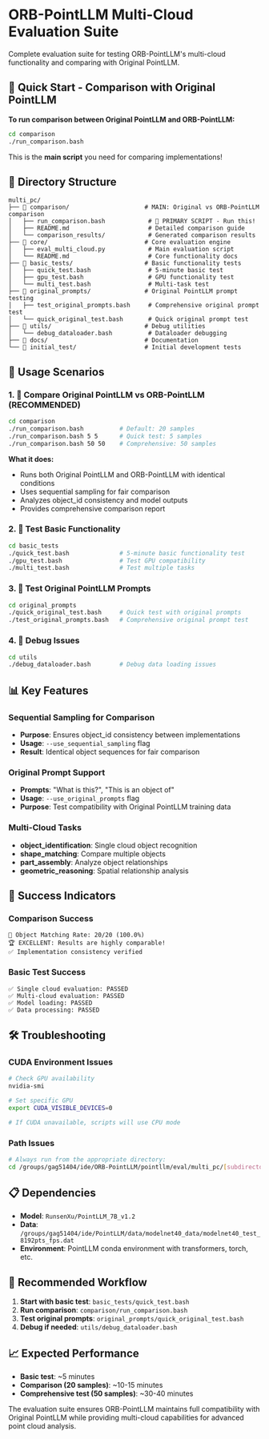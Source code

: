 # ORB-PointLLM Multi-Cloud Evaluation Suite

Complete evaluation suite for testing ORB-PointLLM's multi-cloud functionality and comparing with Original PointLLM.

## 🎯 Quick Start - Comparison with Original PointLLM

**To run comparison between Original PointLLM and ORB-PointLLM:**

```bash
cd comparison
./run_comparison.bash
```

This is the **main script** you need for comparing implementations!

## 📁 Directory Structure

```
multi_pc/
├── 🔧 comparison/                     # MAIN: Original vs ORB-PointLLM comparison
│   ├── run_comparison.bash            # 🎯 PRIMARY SCRIPT - Run this!
│   ├── README.md                      # Detailed comparison guide
│   └── comparison_results/            # Generated comparison results
├── 📁 core/                           # Core evaluation engine
│   ├── eval_multi_cloud.py            # Main evaluation script
│   └── README.md                      # Core functionality docs
├── 📁 basic_tests/                    # Basic functionality tests
│   ├── quick_test.bash                # 5-minute basic test
│   ├── gpu_test.bash                  # GPU functionality test
│   └── multi_test.bash                # Multi-task test
├── 📁 original_prompts/               # Original PointLLM prompt testing
│   ├── test_original_prompts.bash     # Comprehensive original prompt test
│   └── quick_original_test.bash       # Quick original prompt test
├── 📁 utils/                          # Debug utilities
│   └── debug_dataloader.bash          # Dataloader debugging
├── 📁 docs/                           # Documentation
└── 📁 initial_test/                   # Initial development tests
```

## 🚀 Usage Scenarios

### 1. 🎯 Compare Original PointLLM vs ORB-PointLLM (RECOMMENDED)

```bash
cd comparison
./run_comparison.bash          # Default: 20 samples
./run_comparison.bash 5 5      # Quick test: 5 samples  
./run_comparison.bash 50 50    # Comprehensive: 50 samples
```

**What it does:**
- Runs both Original PointLLM and ORB-PointLLM with identical conditions
- Uses sequential sampling for fair comparison
- Analyzes object_id consistency and model outputs
- Provides comprehensive comparison report

### 2. 🧪 Test Basic Functionality

```bash
cd basic_tests
./quick_test.bash              # 5-minute basic functionality test
./gpu_test.bash                # Test GPU compatibility
./multi_test.bash              # Test multiple tasks
```

### 3. 📝 Test Original PointLLM Prompts

```bash
cd original_prompts
./quick_original_test.bash     # Quick test with original prompts
./test_original_prompts.bash   # Comprehensive original prompt test
```

### 4. 🔧 Debug Issues

```bash
cd utils
./debug_dataloader.bash        # Debug data loading issues
```

## 📊 Key Features

### Sequential Sampling for Comparison
- **Purpose**: Ensures object_id consistency between implementations
- **Usage**: `--use_sequential_sampling` flag
- **Result**: Identical object sequences for fair comparison

### Original Prompt Support
- **Prompts**: "What is this?", "This is an object of"
- **Usage**: `--use_original_prompts` flag
- **Purpose**: Test compatibility with Original PointLLM training data

### Multi-Cloud Tasks
- **object_identification**: Single cloud object recognition
- **shape_matching**: Compare multiple objects
- **part_assembly**: Analyze object relationships
- **geometric_reasoning**: Spatial relationship analysis

## 🎉 Success Indicators

### Comparison Success
```
🎯 Object Matching Rate: 20/20 (100.0%)
🏆 EXCELLENT: Results are highly comparable!
✅ Implementation consistency verified
```

### Basic Test Success
```
✅ Single cloud evaluation: PASSED
✅ Multi-cloud evaluation: PASSED  
✅ Model loading: PASSED
✅ Data processing: PASSED
```

## 🛠️ Troubleshooting

### CUDA Environment Issues
```bash
# Check GPU availability
nvidia-smi

# Set specific GPU
export CUDA_VISIBLE_DEVICES=0

# If CUDA unavailable, scripts will use CPU mode
```

### Path Issues
```bash
# Always run from the appropriate directory:
cd /groups/gag51404/ide/ORB-PointLLM/pointllm/eval/multi_pc/[subdirectory]
```

## 📋 Dependencies

- **Model**: `RunsenXu/PointLLM_7B_v1.2`
- **Data**: `/groups/gag51404/ide/PointLLM/data/modelnet40_data/modelnet40_test_8192pts_fps.dat`
- **Environment**: PointLLM conda environment with transformers, torch, etc.

## 🎯 Recommended Workflow

1. **Start with basic test**: `basic_tests/quick_test.bash`
2. **Run comparison**: `comparison/run_comparison.bash` 
3. **Test original prompts**: `original_prompts/quick_original_test.bash`
4. **Debug if needed**: `utils/debug_dataloader.bash`

## 📈 Expected Performance

- **Basic test**: ~5 minutes
- **Comparison (20 samples)**: ~10-15 minutes
- **Comprehensive test (50 samples)**: ~30-40 minutes

The evaluation suite ensures ORB-PointLLM maintains full compatibility with Original PointLLM while providing multi-cloud capabilities for advanced point cloud analysis. 